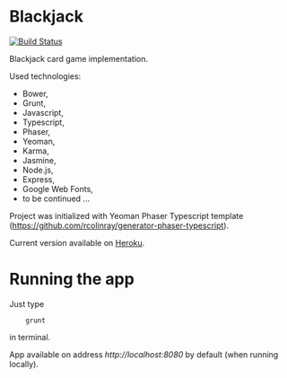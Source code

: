 # Blackjack 

[![Build Status][travis-badge]][travis-badge-url]

Blackjack card game implementation. 

Used technologies:
- Bower,
- Grunt,
- Javascript,
- Typescript, 
- Phaser,
- Yeoman,
- Karma,
- Jasmine,
- Node.js,
- Express,
- Google Web Fonts,
- to be continued ... 

Project was initialized with Yeoman Phaser Typescript template (https://github.com/rcolinray/generator-phaser-typescript).

Current version available on [Heroku](https://web-blackjack-game.herokuapp.com).

# Running the app
Just type 
```
	grunt
``` 
in terminal.

App available on address _http://localhost:8080_ by default (when running locally).


[travis-badge]: https://travis-ci.org/Nevaan/web-blackjack.svg?branch=master
[travis-badge-url]: https://travis-ci.org/Nevaan/web-blackjack
